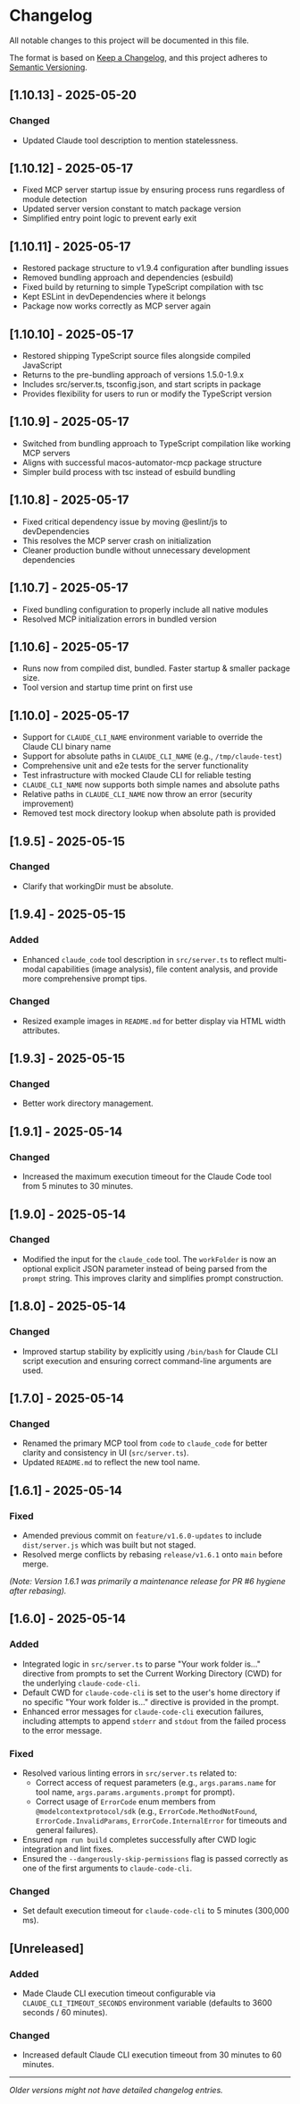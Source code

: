# Changelog

All notable changes to this project will be documented in this file.

The format is based on [Keep a Changelog](https://keepachangelog.com/en/1.0.0/),
and this project adheres to [Semantic Versioning](https://semver.org/spec/v2.0.0.html).

## [1.10.13] - 2025-05-20

### Changed
- Updated Claude tool description to mention statelessness.

## [1.10.12] - 2025-05-17

- Fixed MCP server startup issue by ensuring process runs regardless of module detection
- Updated server version constant to match package version
- Simplified entry point logic to prevent early exit

## [1.10.11] - 2025-05-17

- Restored package structure to v1.9.4 configuration after bundling issues
- Removed bundling approach and dependencies (esbuild)
- Fixed build by returning to simple TypeScript compilation with tsc
- Kept ESLint in devDependencies where it belongs
- Package now works correctly as MCP server again

## [1.10.10] - 2025-05-17

- Restored shipping TypeScript source files alongside compiled JavaScript
- Returns to the pre-bundling approach of versions 1.5.0-1.9.x
- Includes src/server.ts, tsconfig.json, and start scripts in package
- Provides flexibility for users to run or modify the TypeScript version

## [1.10.9] - 2025-05-17

- Switched from bundling approach to TypeScript compilation like working MCP servers
- Aligns with successful macos-automator-mcp package structure
- Simpler build process with tsc instead of esbuild bundling

## [1.10.8] - 2025-05-17

- Fixed critical dependency issue by moving @eslint/js to devDependencies
- This resolves the MCP server crash on initialization
- Cleaner production bundle without unnecessary development dependencies

## [1.10.7] - 2025-05-17

- Fixed bundling configuration to properly include all native modules
- Resolved MCP initialization errors in bundled version

## [1.10.6] - 2025-05-17

- Runs now from compiled dist, bundled. Faster startup & smaller package size.
- Tool version and startup time print on first use

## [1.10.0] - 2025-05-17

- Support for `CLAUDE_CLI_NAME` environment variable to override the Claude CLI binary name
- Support for absolute paths in `CLAUDE_CLI_NAME` (e.g., `/tmp/claude-test`)
- Comprehensive unit and e2e tests for the server functionality
- Test infrastructure with mocked Claude CLI for reliable testing
- `CLAUDE_CLI_NAME` now supports both simple names and absolute paths
- Relative paths in `CLAUDE_CLI_NAME` now throw an error (security improvement)
- Removed test mock directory lookup when absolute path is provided

## [1.9.5] - 2025-05-15

### Changed  
- Clarify that workingDir must be absolute.

## [1.9.4] - 2025-05-15

### Added
- Enhanced `claude_code` tool description in `src/server.ts` to reflect multi-modal capabilities (image analysis), file content analysis, and provide more comprehensive prompt tips.

### Changed
- Resized example images in `README.md` for better display via HTML width attributes.

## [1.9.3] - 2025-05-15

### Changed
- Better work directory management.

## [1.9.1] - 2025-05-14

### Changed
- Increased the maximum execution timeout for the Claude Code tool from 5 minutes to 30 minutes.

## [1.9.0] - 2025-05-14

### Changed
- Modified the input for the `claude_code` tool. The `workFolder` is now an optional explicit JSON parameter instead of being parsed from the `prompt` string. This improves clarity and simplifies prompt construction.

## [1.8.0] - 2025-05-14

### Changed
- Improved startup stability by explicitly using `/bin/bash` for Claude CLI script execution and ensuring correct command-line arguments are used.

## [1.7.0] - 2025-05-14

### Changed
- Renamed the primary MCP tool from `code` to `claude_code` for better clarity and consistency in UI (`src/server.ts`).
- Updated `README.md` to reflect the new tool name.

## [1.6.1] - 2025-05-14

### Fixed
- Amended previous commit on `feature/v1.6.0-updates` to include `dist/server.js` which was built but not staged.
- Resolved merge conflicts by rebasing `release/v1.6.1` onto `main` before merge.

*(Note: Version 1.6.1 was primarily a maintenance release for PR #6 hygiene after rebasing).*

## [1.6.0] - 2025-05-14

### Added
- Integrated logic in `src/server.ts` to parse "Your work folder is..." directive from prompts to set the Current Working Directory (CWD) for the underlying `claude-code-cli`.
- Default CWD for `claude-code-cli` is set to the user's home directory if no specific "Your work folder is..." directive is provided in the prompt.
- Enhanced error messages for `claude-code-cli` execution failures, including attempts to append `stderr` and `stdout` from the failed process to the error message.

### Fixed
- Resolved various linting errors in `src/server.ts` related to:
    - Correct access of request parameters (e.g., `args.params.name` for tool name, `args.params.arguments.prompt` for prompt).
    - Correct usage of `ErrorCode` enum members from `@modelcontextprotocol/sdk` (e.g., `ErrorCode.MethodNotFound`, `ErrorCode.InvalidParams`, `ErrorCode.InternalError` for timeouts and general failures).
- Ensured `npm run build` completes successfully after CWD logic integration and lint fixes.
- Ensured the `--dangerously-skip-permissions` flag is passed correctly as one of the first arguments to `claude-code-cli`.

### Changed
- Set default execution timeout for `claude-code-cli` to 5 minutes (300,000 ms).

## [Unreleased]

### Added
- Made Claude CLI execution timeout configurable via `CLAUDE_CLI_TIMEOUT_SECONDS` environment variable (defaults to 3600 seconds / 60 minutes).

### Changed
- Increased default Claude CLI execution timeout from 30 minutes to 60 minutes.

---
*Older versions might not have detailed changelog entries.*